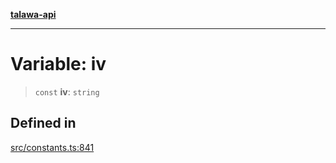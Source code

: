 [**talawa-api**](../../README.md)

***

# Variable: iv

> `const` **iv**: `string`

## Defined in

[src/constants.ts:841](https://github.com/Suyash878/talawa-api/blob/095e6964ce2a06c1c30d1acf81b6162203f1db91/src/constants.ts#L841)

